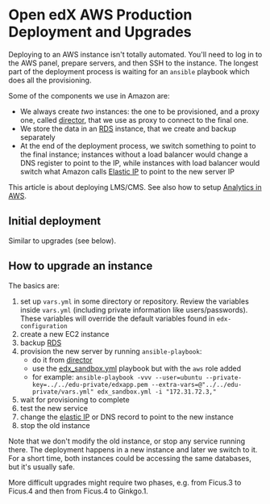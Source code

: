 # Open edX AWS Production Deployment and Upgrades

Deploying to an AWS instance isn't totally automated. You'll need to log in to the AWS panel, prepare servers, and then SSH to the instance.
The longest part of the deployment process is waiting for an `ansible` playbook which does all the provisioning.

Some of the components we use in Amazon are:
- We always create *two* instances: the one to be provisioned, and a proxy one, called [director](../shared/director.md), that we use as proxy to connect to the final one.
- We store the data in an [RDS](../shared/RDS.md) instance, that we create and backup separately
- At the end of the deployment process, we switch something to point to the final instance; instances without a load balancer would change a DNS register to point to the IP, while instances with load balancer would switch what Amazon calls [Elastic IP](../shared/Elastic_IP.md) to point to the new server IP

This article is about deploying LMS/CMS.
See also how to setup [Analytics in AWS](../analytics/AWS_setup.md).

## Initial deployment
Similar to upgrades (see below).

## How to upgrade an instance

The basics are:

1. set up `vars.yml` in some directory or repository. Review the variables inside `vars.yml` (including private information like users/passwords). These variables will override the default variables found in `edx-configuration`
1. create a new EC2 instance
1. backup [RDS](../shared/RDS.md)
1. provision the new server by running `ansible-playbook`:
   - do it from [director](../shared/director.md)
   - use the [edx_sandbox.yml](https://github.com/edx/configuration/blob/master/playbooks/edx_sandbox.yml) playbook but with the `aws` role added
   - for example: `ansible-playbook -vvv --user=ubuntu --private-key=../../edu-private/edxapp.pem --extra-vars=@"../../edu-private/vars.yml" edx_sandbox.yml -i "172.31.72.3,"`
1. wait for provisioning to complete
1. test the new service
1. change the [elastic IP](../shared/Elastic_IP.md) or DNS record to point to the new instance
1. stop the old instance

Note that we don't modify the old instance, or stop any service running there. The deployment happens in a new instance and later we switch to it. For a short time, both instances could be accessing the same databases, but it's usually safe.

More difficult upgrades might require two phases, e.g. from Ficus.3 to Ficus.4 and then from Ficus.4 to Ginkgo.1.
